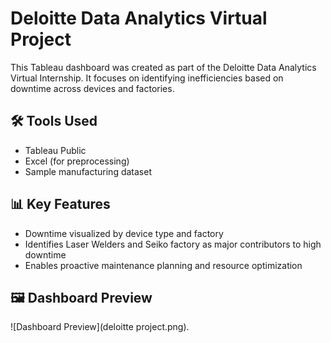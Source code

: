 # Deloitte Data Analytics Virtual Project

This Tableau dashboard was created as part of the Deloitte Data Analytics Virtual Internship. It focuses on identifying inefficiencies based on downtime across devices and factories.

## 🛠 Tools Used
- Tableau Public
- Excel (for preprocessing)
- Sample manufacturing dataset

## 📊 Key Features
- Downtime visualized by device type and factory
- Identifies Laser Welders and Seiko factory as major contributors to high downtime
- Enables proactive maintenance planning and resource optimization

## 🖼 Dashboard Preview
![Dashboard Preview](deloitte project.png).

